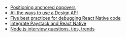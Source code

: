 <!-- daily.dev BOOKMARKS:START -->
- [Positioning anchored popovers](https://app.daily.dev/posts/agVUbjbJx?utm_source=rss&utm_medium=bookmarks&utm_campaign=HXokpWzAezAZPdGcYtCZz)
- [All the ways to use a Design API](https://app.daily.dev/posts/NUNdFfcWx?utm_source=rss&utm_medium=bookmarks&utm_campaign=HXokpWzAezAZPdGcYtCZz)
- [Five best practices for debugging React Native code](https://app.daily.dev/posts/d3GPBunGx?utm_source=rss&utm_medium=bookmarks&utm_campaign=HXokpWzAezAZPdGcYtCZz)
- [Integrate Paystack and React Native](https://app.daily.dev/posts/UkMJXN7Zb?utm_source=rss&utm_medium=bookmarks&utm_campaign=HXokpWzAezAZPdGcYtCZz)
- [Node.js interview questions, tips, trends](https://app.daily.dev/posts/WZUwZNyX6?utm_source=rss&utm_medium=bookmarks&utm_campaign=HXokpWzAezAZPdGcYtCZz)
<!-- daily.dev BOOKMARKS:END -->
